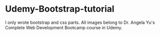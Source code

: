 # Udemy-Bootstrap-tutorial

I only wrote bootstrap and css parts. All images belong to Dr. Angela Yu's Complete Web Development Bootcamp course in Udemy.
